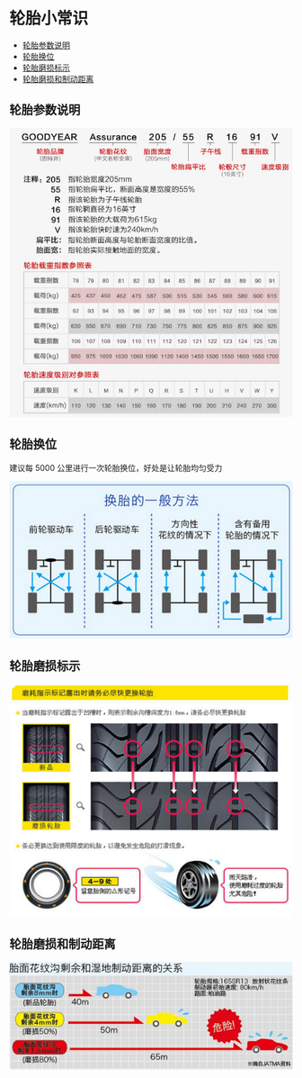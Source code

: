 # 轮胎小常识

<!--ts-->
   * [轮胎参数说明](#轮胎参数说明)
   * [轮胎换位](#轮胎换位)
   * [轮胎磨损标示](#轮胎磨损标示)
   * [轮胎磨损和制动距离](#轮胎磨损和制动距离)
<!--te-->

## 轮胎参数说明
![](https://github.com/qyxxjd/VehicleTopic/blob/master/Tire/data/parameters.png)    

## 轮胎换位

建议每 5000 公里进行一次轮胎换位，好处是让轮胎均匀受力

![](https://github.com/qyxxjd/VehicleTopic/blob/master/Tire/data/transposition.png)    

## 轮胎磨损标示
![](https://github.com/qyxxjd/VehicleTopic/blob/master/Tire/data/detail.png)    

## 轮胎磨损和制动距离
![](https://github.com/qyxxjd/VehicleTopic/blob/master/Tire/data/brake.png)